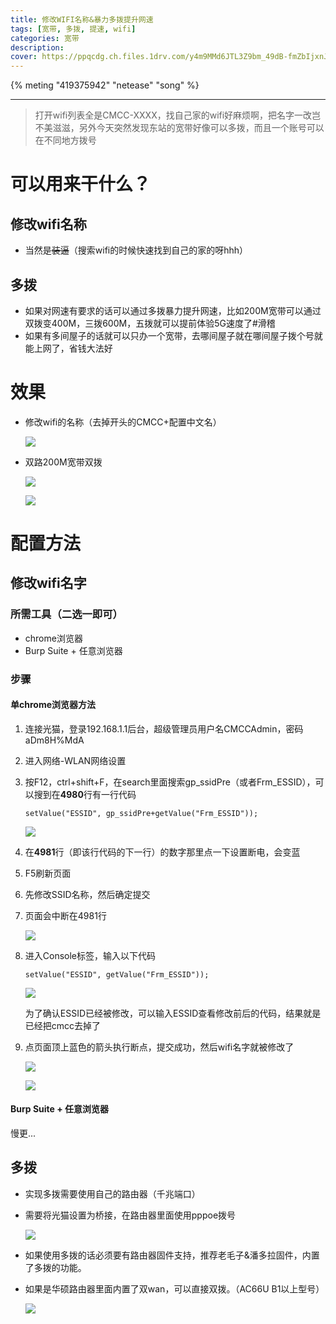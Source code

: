 ```yaml
---
title: 修改WIFI名称&暴力多拨提升网速
tags: [宽带, 多拨, 提速, wifi]
categories: 宽带
description: 
cover: https://ppqcdg.ch.files.1drv.com/y4m9MMd6JTL3Z9bm_49dB-fmZbIjxnJCJ7qdF14Q8UPo0_2TD4_gT_ZFunSr_Q67ribivOgpkJSJdqW-idtqkuKJK0IrxCD7VJLTftdrnW0Z6iUUV9D8xROGkQnffOoWAHHOmtmJ171_FIBiaPsixkJy_RzgNijckg_THurGP_ZwdsGkPgX_29DxOWvA3P1kHL8yyEGt2giY5WObViUvX4nGw?width=1071&height=581&cropmode=none
---
```


{% meting "419375942" "netease" "song" %}

---



> 打开wifi列表全是CMCC-XXXX，找自己家的wifi好麻烦啊，把名字一改岂不美滋滋，另外今天突然发现东站的宽带好像可以多拨，而且一个账号可以在不同地方拨号



# 可以用来干什么？



## 修改wifi名称

- 当然是~~装逼~~（搜索wifi的时候快速找到自己的家的呀hhh）



## 多拨

- 如果对网速有要求的话可以通过多拨暴力提升网速，比如200M宽带可以通过双拨变400M，三拨600M，五拨就可以提前体验5G速度了#滑稽
- 如果有多间屋子的话就可以只办一个宽带，去哪间屋子就在哪间屋子拨个号就能上网了，省钱大法好



# 效果

- 修改wifi的名称（去掉开头的CMCC+配置中文名）

  ![](https://pptqdq.ch.files.1drv.com/y4mBJZ-mW2qN-3RoSAsYiePZ_-zsIiGgFIaZSDokxG8KsBfJO2MtXxqDO0N8c8HMsKyn5Hqqe-uRuIOhs0hfA307vvA1ZEuuGAhgUx6CkceI7jk2XILRg5zWMaEUkPb24_s4_eXf2pST1aGrNrf7g0kksKPji9DUo5qhZ3obonjjks0n0N4gBiON-L6g7maEqHYR66jWhtqUiJyLhumLtvmdQ?width=371&height=660&cropmode=none)

- 双路200M宽带双拨

  ![](https://ppqbdg.ch.files.1drv.com/y4mIfCsNxDB6CLQOYWnbz_ZhzI2YYzqdXBg1Tm454FGzFM6PoghY6Y97HgOykrTsEVENTytObilCqtQwoRV1FXs1z1UJTBUP63WXMz7RPM5v-uYPOPeaeR5MQiCaYVB3JNyah6zg_TVqeSufU_iMpO9AJH2eGdxK0sXwcynDlUgGNUIasu8RmE1zqfxqgtgimSuO8C_Exe13bR1qL9Fcj-M5A?width=790&height=395&cropmode=none)

  ![](https://ppqcdg.ch.files.1drv.com/y4m9MMd6JTL3Z9bm_49dB-fmZbIjxnJCJ7qdF14Q8UPo0_2TD4_gT_ZFunSr_Q67ribivOgpkJSJdqW-idtqkuKJK0IrxCD7VJLTftdrnW0Z6iUUV9D8xROGkQnffOoWAHHOmtmJ171_FIBiaPsixkJy_RzgNijckg_THurGP_ZwdsGkPgX_29DxOWvA3P1kHL8yyEGt2giY5WObViUvX4nGw?width=1071&height=581&cropmode=none)



# 配置方法



## 修改wifi名字

### 所需工具（二选一即可）

- chrome浏览器
- Burp Suite + 任意浏览器

### 步骤

#### 单chrome浏览器方法

1. 连接光猫，登录192.168.1.1后台，超级管理员用户名CMCCAdmin，密码aDm8H%MdA
2. 进入网络-WLAN网络设置

3. 按F12，ctrl+shift+F，在search里面搜索gp_ssidPre（或者Frm_ESSID），可以搜到在**4980**行有一行代码

   ``` 
   setValue("ESSID", gp_ssidPre+getValue("Frm_ESSID"));
   ```

   ![](https://ppqedg.ch.files.1drv.com/y4mGT1R2WBo13RDfywEpFkZ-kad16l5cjofSwSx2zCumi1L0-B2ph6dP4pL_KdkHIOQMaXEeh1eY_rHB5Ve51HhYGsq-oI0qoLbYgV8C6yY-WlS8GEBbm8sHj1s7YCzPxonaAiM0NxjJ-sWLw3Sc4JVQfQZ8_VWj6d4vTf_thqbGSVJgwtbGzmjEak_2xNRwBBpoNPYSXqzRoCMDSwONy-K2w?width=1920&height=942&cropmode=none)

4. 在**4981**行（即该行代码的下一行）的数字那里点一下设置断电，会变蓝

5. F5刷新页面

6. 先修改SSID名称，然后确定提交

7. 页面会中断在4981行

   ![](https://ppqddg.ch.files.1drv.com/y4mHEmuS0gEe_JDnnjiArZ-5KyKWi6P6KeJhdBTVKMCzy3szk1jtt8-mXabBBIKHzIioKeeG93HZkbp-4Hv4x4Vapa9eCf0S-Mj3tZnDWQs_cm0QbyYzR1KnqB5StUtpQHzReY-m43brC4y-JofHRgF6r3lx-DjqhJdZaMPX_h7iCL9BCeVbF7uyq0JF12RoWqw3nsaD8Z1I3NRjBbVHwEPLg?width=1920&height=943&cropmode=none)

8. 进入Console标签，输入以下代码

   ````
   setValue("ESSID", getValue("Frm_ESSID"));
   ````

   ![](https://95qcdg.ch.files.1drv.com/y4mBBYKOwQS4zojZt31ATs8kmKWOTVx5gd3p31YZMbZ8U4jR98OZACErLTdQVLTOB0c0oKex-_UVV5O0a8-HqDuKnvvNTJXq5hsioc42X-6-X7Yw6t8f7gXUAHNxu5Bmg95Pl_2Oa1JsJUI6YSaH28n8KEShk_AzzG5EUv1M5wVt9VIRyssxrv7zKBUa_vRX7o3A4p_Ondkg5GZLer0EVTnYA?width=1920&height=938&cropmode=none)

   为了确认ESSID已经被修改，可以输入ESSID查看修改前后的代码，结果就是已经把cmcc去掉了

9. 点页面顶上蓝色的箭头执行断点，提交成功，然后wifi名字就被修改了

   ![](https://95tqdq.ch.files.1drv.com/y4mLowTxTPtn0g5jxT9O9nRvYr9c0haevAuV16o7Ifd22P5qrZjcdNxH8GIVyrml2-A2CSMl1lv7CnUqIt95cCts8Eau4l7d7ukj2I8J9f4kQynKcAaUwpr87v--5uH5ogYSgT_lk5DfnPzFGBgBjV4Qkwaotff4RCWBItqDYVKScvYetc2-qCBYLQam1_3M9KqlkxPRcde9FwptG_j6cwCSw?width=1035&height=185&cropmode=none)

   ![](https://pptqdq.ch.files.1drv.com/y4mBJZ-mW2qN-3RoSAsYiePZ_-zsIiGgFIaZSDokxG8KsBfJO2MtXxqDO0N8c8HMsKyn5Hqqe-uRuIOhs0hfA307vvA1ZEuuGAhgUx6CkceI7jk2XILRg5zWMaEUkPb24_s4_eXf2pST1aGrNrf7g0kksKPji9DUo5qhZ3obonjjks0n0N4gBiON-L6g7maEqHYR66jWhtqUiJyLhumLtvmdQ?width=371&height=660&cropmode=none)



#### Burp Suite + 任意浏览器

慢更...



## 多拨

- 实现多拨需要使用自己的路由器（千兆端口）

- 需要将光猫设置为桥接，在路由器里面使用pppoe拨号

  ![](https://95qadg.ch.files.1drv.com/y4mZdqSghJOmPL07KH7WpVou7sqNLIp2W6vANxUznlhug-kI3mvdrQofVcUscNa21WeGe5Lgv0gcC7KosJgC4tN8pNmLC-ml442TDT_LLnyru_LG0F_QKCmpchtXnXqJ7cSZLXDLyBVnWxHgJ_89IZXyerJYaUf2zXlWVKx6f7Sc1QdnyrlimUDAKom4fmjhIvFN7fYZ8vytqApBk9UKTb2Kw?width=937&height=571&cropmode=none)

- 如果使用多拨的话必须要有路由器固件支持，推荐老毛子&潘多拉固件，内置了多拨的功能。

- 如果是华硕路由器里面内置了双wan，可以直接双拨。（AC66U B1以上型号）

  ![](https://ppqbdg.ch.files.1drv.com/y4mIfCsNxDB6CLQOYWnbz_ZhzI2YYzqdXBg1Tm454FGzFM6PoghY6Y97HgOykrTsEVENTytObilCqtQwoRV1FXs1z1UJTBUP63WXMz7RPM5v-uYPOPeaeR5MQiCaYVB3JNyah6zg_TVqeSufU_iMpO9AJH2eGdxK0sXwcynDlUgGNUIasu8RmE1zqfxqgtgimSuO8C_Exe13bR1qL9Fcj-M5A?width=790&height=395&cropmode=none)

